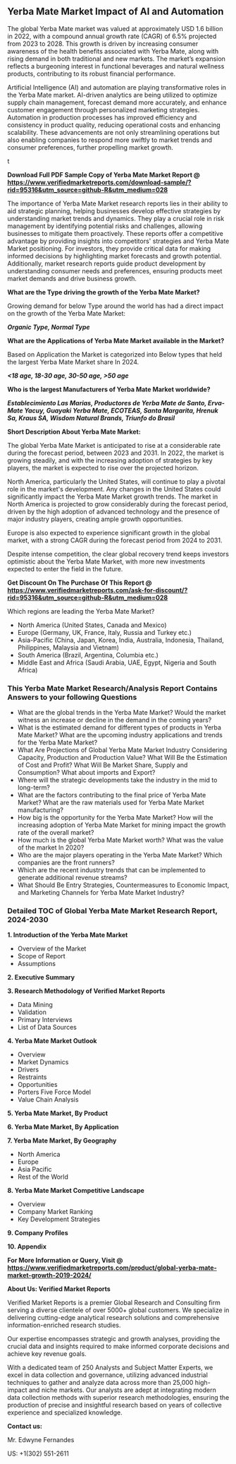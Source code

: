 <h2>Yerba Mate Market Impact of AI and Automation</h2><p>The global Yerba Mate market was valued at approximately USD 1.6 billion in 2022, with a compound annual growth rate (CAGR) of 6.5% projected from 2023 to 2028. This growth is driven by increasing consumer awareness of the health benefits associated with Yerba Mate, along with rising demand in both traditional and new markets. The market’s expansion reflects a burgeoning interest in functional beverages and natural wellness products, contributing to its robust financial performance.</p><p>Artificial Intelligence (AI) and automation are playing transformative roles in the Yerba Mate market. AI-driven analytics are being utilized to optimize supply chain management, forecast demand more accurately, and enhance customer engagement through personalized marketing strategies. Automation in production processes has improved efficiency and consistency in product quality, reducing operational costs and enhancing scalability. These advancements are not only streamlining operations but also enabling companies to respond more swiftly to market trends and consumer preferences, further propelling market growth.</p>t</p><p id="" class=""><strong>Download Full PDF Sample Copy of Yerba Mate Market Report @ <a href="https://www.verifiedmarketreports.com/download-sample/?rid=95316&utm_source=github-R&utm_medium=028" target="_blank">https://www.verifiedmarketreports.com/download-sample/?rid=95316&utm_source=github-R&utm_medium=028</a></strong></p><p>The importance of&nbsp;Yerba Mate Market research reports lies in their ability to aid strategic planning, helping businesses develop effective strategies by understanding market trends and dynamics. They play a crucial role in risk management by identifying potential risks and challenges, allowing businesses to mitigate them proactively. These reports offer a competitive advantage by providing insights into competitors' strategies and Yerba Mate Market positioning. For investors, they provide critical data for making informed decisions by highlighting market forecasts and growth potential. Additionally, market research reports guide product development by understanding consumer needs and preferences, ensuring products meet market demands and drive business growth.</p><p><strong>What are the&nbsp;Type driving the growth of the Yerba Mate Market?</strong></p><p id="" class="">Growing demand for below Type around the world has had a direct impact on the growth of the Yerba Mate Market:</p><em><strong>Organic Type, Normal Type</strong></em></p><strong>What are the&nbsp;Applications&nbsp;of Yerba Mate Market available in the Market?</strong></p><p id="" class="">Based on Application the Market is categorized into Below types that held the largest Yerba Mate Market share In 2024.</p><em><strong><18 age, 18-30 age, 30-50 age, >50 age</strong></em></p><strong>Who is the largest Manufacturers of Yerba Mate Market worldwide?</strong></p><p><em><strong>Establecimiento Las Marias, Productores de Yerba Mate de Santo, Erva-Mate Yacuy, Guayaki Yerba Mate, ECOTEAS, Santa Margarita, Hrenuk Sa, Kraus SA, Wisdom Natural Brands, Triunfo do Brasil</strong></em></p><p id="" class=""><strong>Short Description About Yerba Mate Market:</strong></p><p>The global Yerba Mate Market is anticipated to rise at a considerable rate during the forecast period, between 2023 and 2031. In 2022, the market is growing steadily, and with the increasing adoption of strategies by key players, the market is expected to rise over the projected horizon.</p><p>North America, particularly the United States, will continue to play a pivotal role in the market's development. Any changes in the United States could significantly impact the Yerba Mate Market growth trends. The market in North America is projected to grow considerably during the forecast period, driven by the high adoption of advanced technology and the presence of major industry players, creating ample growth opportunities.</p><p>Europe is also expected to experience significant growth in the global market, with a strong CAGR during the forecast period from 2024 to 2031.</p><p>Despite intense competition, the clear global recovery trend keeps investors optimistic about the Yerba Mate Market, with more new investments expected to enter the field in the future.</p><p id="" class=""><strong>Get Discount On The Purchase Of This Report @ <a href="https://www.verifiedmarketreports.com/ask-for-discount/?rid=95316&utm_source=github-R&utm_medium=028" target="_blank">https://www.verifiedmarketreports.com/ask-for-discount/?rid=95316&utm_source=github-R&utm_medium=028</a></strong></p>Which regions are leading the Yerba Mate Market?</p><ul><li>North America (United States, Canada and Mexico)</li><li>Europe (Germany, UK, France, Italy, Russia and Turkey etc.)</li><li>Asia-Pacific (China, Japan, Korea, India, Australia, Indonesia, Thailand, Philippines, Malaysia and Vietnam)</li><li>South America (Brazil, Argentina, Columbia etc.)</li><li>Middle East and Africa (Saudi Arabia, UAE, Egypt, Nigeria and South Africa)</li></ul><h3 id="" class="">This Yerba Mate Market Research/Analysis Report Contains Answers to your following Questions</h3><ul><li>What are the global trends in the Yerba Mate Market? Would the market witness an increase or decline in the demand in the coming years?</li><li>What is the estimated demand for different types of products in Yerba Mate Market? What are the upcoming industry applications and trends for the Yerba Mate Market?</li><li>What Are Projections of Global Yerba Mate Market Industry Considering Capacity, Production and Production Value? What Will Be the Estimation of Cost and Profit? What Will Be Market Share, Supply and Consumption? What about imports and Export?</li><li>Where will the strategic developments take the industry in the mid to long-term?</li><li>What are the factors contributing to the final price of Yerba Mate Market? What are the raw materials used for Yerba Mate Market manufacturing?</li><li>How big is the opportunity for the Yerba Mate Market? How will the increasing adoption of Yerba Mate Market for mining impact the growth rate of the overall market?</li><li>How much is the global Yerba Mate Market worth? What was the value of the market In 2020?</li><li>Who are the major players operating in the Yerba Mate Market? Which companies are the front runners?</li><li>Which are the recent industry trends that can be implemented to generate additional revenue streams?</li><li>What Should Be Entry Strategies, Countermeasures to Economic Impact, and Marketing Channels for Yerba Mate Market Industry?</li></ul><h3 id="" class="">Detailed TOC of Global Yerba Mate Market Research Report, 2024-2030</h3><p id="" class=""><strong>1. Introduction of the Yerba Mate Market</strong></p><ul><li>Overview of the Market</li><li>Scope of Report</li><li>Assumptions</li></ul><p id="" class=""><strong>2. Executive Summary</strong></p><p id="" class=""><strong>3. Research Methodology of Verified Market Reports</strong></p><ul><li>Data Mining</li><li>Validation</li><li>Primary Interviews</li><li>List of Data Sources</li></ul><p id="" class=""><strong>4. Yerba Mate Market Outlook</strong></p><ul><li>Overview</li><li>Market Dynamics</li><li>Drivers</li><li>Restraints</li><li>Opportunities</li><li>Porters Five Force Model</li><li>Value Chain Analysis</li></ul><p id="" class=""><strong>5. Yerba Mate Market, By Product</strong></p><p id="" class=""><strong>6. Yerba Mate Market, By Application</strong></p><p id="" class=""><strong>7. Yerba Mate Market, By Geography</strong></p><ul><li>North America</li><li>Europe</li><li>Asia Pacific</li><li>Rest of the World</li></ul><p id="" class=""><strong>8. Yerba Mate Market Competitive Landscape</strong></p><ul><li>Overview</li><li>Company Market Ranking</li><li>Key Development Strategies</li></ul><p id="" class=""><strong>9. Company Profiles</strong></p><p id="" class=""><strong>10. Appendix</strong></p><p id="" class=""><strong>For More Information or Query, Visit @ <a href="https://www.verifiedmarketreports.com/product/global-yerba-mate-market-growth-2019-2024/" target="_blank">https://www.verifiedmarketreports.com/product/global-yerba-mate-market-growth-2019-2024/</a></strong></p><p id="" class=""><strong>About Us: Verified Market Reports</strong></p><p id="" class="">Verified Market Reports is a premier Global Research and Consulting firm serving a diverse clientele of over 5000+ global customers. We specialize in delivering cutting-edge analytical research solutions and comprehensive information-enriched research studies.</p><p id="" class="">Our expertise encompasses strategic and growth analyses, providing the crucial data and insights required to make informed corporate decisions and achieve key revenue goals.</p><p id="" class="">With a dedicated team of 250 Analysts and Subject Matter Experts, we excel in data collection and governance, utilizing advanced industrial techniques to gather and analyze data across more than 25,000 high-impact and niche markets. Our analysts are adept at integrating modern data collection methods with superior research methodologies, ensuring the production of precise and insightful research based on years of collective experience and specialized knowledge.</p><p id="" class=""><strong>Contact us:</strong></p><p id="" class="">Mr. Edwyne Fernandes</p><p id="" class="">US: +1(302) 551-2611</p>